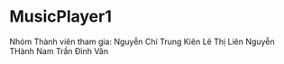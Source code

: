# MusicPlayer1
Nhóm
Thành viên tham gia:
Nguyễn Chí Trung Kiên
Lê Thị Liên
Nguyễn THành Nam
Trần Đình Văn
